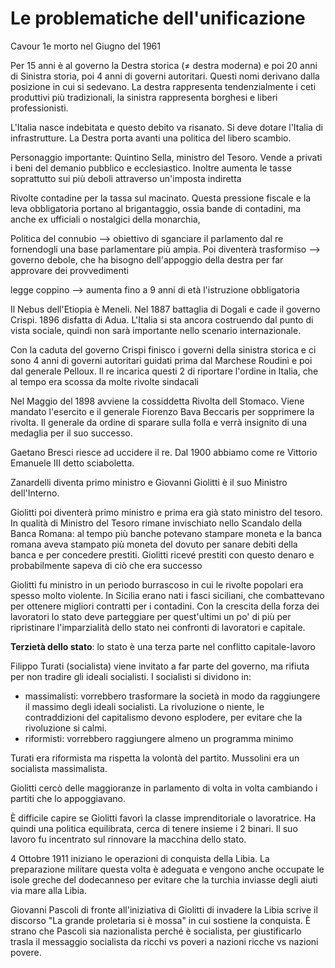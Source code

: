 # Le problematiche dell'unificazione
Cavour 1e morto nel Giugno del 1961

Per 15 anni è al governo la Destra storica (≠ destra moderna) e poi 20 anni di Sinistra storia, poi 4 anni di governi autoritari. Questi nomi derivano dalla posizione in cui si sedevano.
La destra rappresenta tendenzialmente i ceti produttivi più tradizionali, la sinistra rappresenta borghesi e liberi professionisti.

L'Italia nasce indebitata e questo debito va risanato. Si deve dotare l'Italia di infrastrutture. La Destra porta avanti una politica del libero scambio.

Personaggio importante: Quintino Sella, ministro del Tesoro.
Vende a privati i beni del demanio pubblico e ecclesiastico. Inoltre aumenta le tasse soprattutto sui più deboli attraverso un'imposta indiretta

Rivolte contadine per la tassa sul macinato.
Questa pressione fiscale e la leva obbligatoria portano al brigantaggio, ossia bande di contadini, ma anche ex ufficiali o nostalgici della monarchia, 

Politica del connubio --> obiettivo di sganciare il parlamento dal re fornendogli una base parlamentare più ampia.
Poi diventerà trasformiso --> governo debole, che ha bisogno dell'appoggio della destra per far approvare dei provvedimenti

legge coppino --> aumenta fino a 9 anni di età l'istruzione obbligatoria

Il Nebus dell'Etiopia è Meneli. Nel 1887 battaglia di Dogali e cade il governo Crispi. 1896 disfatta di Adua.
L'Italia si sta ancora costruendo dal punto di vista sociale, quindi non sarà importante nello scenario internazionale.

Con la caduta del governo Crispi finisco i governi della sinistra storica e ci sono 4 anni di governi autoritari guidati prima dal Marchese Roudinì e poi dal generale Pelloux. Il re incarica questi 2 di riportare l'ordine in Italia, che al tempo era scossa da molte rivolte sindacali

Nel Maggio del 1898 avviene la cossiddetta Rivolta dell Stomaco. Viene mandato l'esercito e il generale Fiorenzo Bava Beccaris per sopprimere la rivolta. Il generale da ordine di sparare sulla folla e verrà insignito di una medaglia per il suo successo.

Gaetano Bresci riesce ad uccidere il re. Dal 1900 abbiamo come re Vittorio Emanuele III detto sciaboletta.

Zanardelli diventa primo ministro e Giovanni Giolitti è il suo Ministro dell'Interno.

Giolitti poi diventerà primo ministro e prima era già stato ministro del tesoro. In qualità di Ministro del Tesoro rimane invischiato nello Scandalo della Banca Romana: al tempo più banche potevano stampare moneta e la banca romana aveva stampato più moneta del dovuto per sanare debiti della banca e per concedere prestiti.
Giolitti ricevé prestiti con questo denaro e probabilmente sapeva di ciò che era successo

Giolitti fu ministro in un periodo burrascoso in cui le rivolte popolari era spesso molto violente. In Sicilia erano nati i fasci siciliani, che combattevano per ottenere migliori contratti per i contadini.
Con la crescita della forza dei lavoratori lo stato deve parteggiare per quest'ultimi un po' di più per ripristinare l'imparzialità dello stato nei confronti di lavoratori e capitale.

**Terzietà dello stato**: lo stato è una terza parte nel conflitto capitale-lavoro

Filippo Turati (socialista) viene invitato a far parte del governo, ma rifiuta per non tradire gli ideali socialisti.
I socialisti si dividono in:
- massimalisti: vorrebbero trasformare la società in modo da raggiungere il massimo degli ideali socialisti. La rivoluzione o niente, le contraddizioni del capitalismo devono esplodere, per evitare che la rivoluzione si calmi.
- riformisti: vorrebbero raggiungere almeno un programma minimo

Turati era riformista ma rispetta la volontà del partito.
Mussolini era un socialista massimalista.

Giolitti cercò delle maggioranze in parlamento di volta in volta cambiando i partiti che lo appoggiavano.

È difficile capire se Giolitti favorì la classe imprenditoriale o lavoratrice. Ha quindi una politica equilibrata, cerca di tenere insieme i 2 binari.
Il suo lavoro fu incentrato sul rinnovare la macchina dello stato.

4 Ottobre 1911 iniziano le operazioni di conquista della Libia. La preparazione militare questa volta è adeguata e vengono anche occupate le isole greche del dodecanneso per evitare che la turchia inviasse degli aiuti via mare alla Libia.

Giovanni Pascoli di fronte all'iniziativa di Giolitti di invadere la Libia scrive il discorso "La grande proletaria si è mossa" in cui sostiene la conquista.
È strano che Pascoli sia nazionalista perché è socialista, per giustificarlo trasla il messaggio socialista da ricchi vs poveri a nazioni ricche vs nazioni povere.